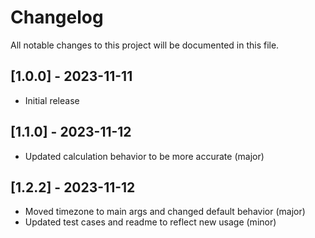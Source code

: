 # Changelog

All notable changes to this project will be documented in this file.

## [1.0.0] - 2023-11-11

- Initial release

## [1.1.0] - 2023-11-12

- Updated calculation behavior to be more accurate (major)

## [1.2.2] - 2023-11-12

- Moved timezone to main args and changed default behavior (major)
- Updated test cases and readme to reflect new usage (minor)
